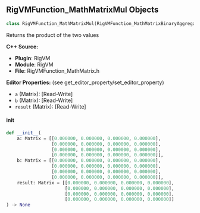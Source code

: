 ## RigVMFunction_MathMatrixMul Objects

```python
class RigVMFunction_MathMatrixMul(RigVMFunction_MathMatrixBinaryAggregateOp)
```

Returns the product of the two values

**C++ Source:**

- **Plugin**: RigVM
- **Module**: RigVM
- **File**: RigVMFunction_MathMatrix.h

**Editor Properties:** (see get_editor_property/set_editor_property)

- ``a`` (Matrix):  [Read-Write]
- ``b`` (Matrix):  [Read-Write]
- ``result`` (Matrix):  [Read-Write]

<a id="unreal.RigVMFunction_MathMatrixMul.__init__"></a>

#### __init__

```python
def __init__(
    a: Matrix = [[0.000000, 0.000000, 0.000000, 0.000000],
                 [0.000000, 0.000000, 0.000000, 0.000000],
                 [0.000000, 0.000000, 0.000000, 0.000000],
                 [0.000000, 0.000000, 0.000000, 0.000000]],
    b: Matrix = [[0.000000, 0.000000, 0.000000, 0.000000],
                 [0.000000, 0.000000, 0.000000, 0.000000],
                 [0.000000, 0.000000, 0.000000, 0.000000],
                 [0.000000, 0.000000, 0.000000, 0.000000]],
    result: Matrix = [[0.000000, 0.000000, 0.000000, 0.000000],
                      [0.000000, 0.000000, 0.000000, 0.000000],
                      [0.000000, 0.000000, 0.000000, 0.000000],
                      [0.000000, 0.000000, 0.000000, 0.000000]]
) -> None
```

<a id="unreal.RigUnit_MathMatrixMul"></a>